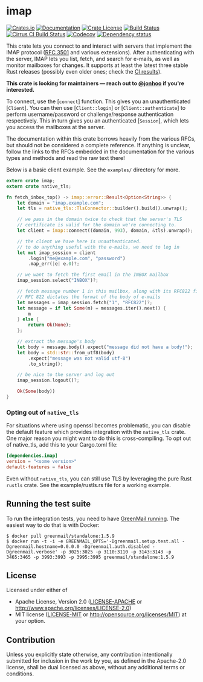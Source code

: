 <!-- this file uses https://github.com/livioribeiro/cargo-readme -->
<!-- do not manually edit README.md, instead edit README.tpl or src/lib.rs -->

# imap

[![Crates.io](https://img.shields.io/crates/v/imap.svg)](https://crates.io/crates/imap)
[![Documentation](https://docs.rs/imap/badge.svg)](https://docs.rs/imap/)
[![Crate License](https://img.shields.io/crates/l/imap.svg)](https://crates.io/crates/imap)
[![Build Status](https://dev.azure.com/jonhoo/jonhoo/_apis/build/status/imap?branchName=master)](https://dev.azure.com/jonhoo/jonhoo/_build/latest?definitionId=11&branchName=master)
[![Cirrus CI Build Status](https://api.cirrus-ci.com/github/jonhoo/rust-imap.svg)](https://cirrus-ci.com/github/jonhoo/rust-imap)
[![Codecov](https://codecov.io/github/jonhoo/rust-imap/coverage.svg?branch=master)](https://codecov.io/gh/jonhoo/rust-imap)
[![Dependency status](https://deps.rs/repo/github/jonhoo/rust-imap/status.svg)](https://deps.rs/repo/github/jonhoo/rust-imap)

This crate lets you connect to and interact with servers that implement the IMAP protocol ([RFC
3501](https://tools.ietf.org/html/rfc3501) and various extensions). After authenticating with
the server, IMAP lets you list, fetch, and search for e-mails, as well as monitor mailboxes for
changes. It supports at least the latest three stable Rust releases (possibly even older ones;
check the [CI
results](https://dev.azure.com/jonhoo/jonhoo/_build/latest?definitionId=11&branchName=master)).

**This crate is looking for maintainers — reach out to [@jonhoo] if you're interested.**

[@jonhoo]: https://thesquareplanet.com/

To connect, use the [`connect`] function. This gives you an unauthenticated [`Client`]. You can
then use [`Client::login`] or [`Client::authenticate`] to perform username/password or
challenge/response authentication respectively. This in turn gives you an authenticated
[`Session`], which lets you access the mailboxes at the server.

The documentation within this crate borrows heavily from the various RFCs, but should not be
considered a complete reference. If anything is unclear, follow the links to the RFCs embedded
in the documentation for the various types and methods and read the raw text there!

Below is a basic client example. See the `examples/` directory for more.

```rust
extern crate imap;
extern crate native_tls;

fn fetch_inbox_top() -> imap::error::Result<Option<String>> {
    let domain = "imap.example.com";
    let tls = native_tls::TlsConnector::builder().build().unwrap();

    // we pass in the domain twice to check that the server's TLS
    // certificate is valid for the domain we're connecting to.
    let client = imap::connect((domain, 993), domain, &tls).unwrap();

    // the client we have here is unauthenticated.
    // to do anything useful with the e-mails, we need to log in
    let mut imap_session = client
        .login("me@example.com", "password")
        .map_err(|e| e.0)?;

    // we want to fetch the first email in the INBOX mailbox
    imap_session.select("INBOX")?;

    // fetch message number 1 in this mailbox, along with its RFC822 field.
    // RFC 822 dictates the format of the body of e-mails
    let messages = imap_session.fetch("1", "RFC822")?;
    let message = if let Some(m) = messages.iter().next() {
        m
    } else {
        return Ok(None);
    };

    // extract the message's body
    let body = message.body().expect("message did not have a body!");
    let body = std::str::from_utf8(body)
        .expect("message was not valid utf-8")
        .to_string();

    // be nice to the server and log out
    imap_session.logout()?;

    Ok(Some(body))
}
```

### Opting out of `native_tls`

For situations where using openssl becomes problematic, you can disable the
default feature which provides integration with the `native_tls` crate. One major
reason you might want to do this is cross-compiling. To opt out of native_tls, add
this to your Cargo.toml file:

```toml
[dependencies.imap]
version = "<some version>"
default-features = false
```

Even without `native_tls`, you can still use TLS by leveraging the pure Rust `rustls`
crate. See the example/rustls.rs file for a working example.

## Running the test suite

To run the integration tests, you need to have [GreenMail
running](http://www.icegreen.com/greenmail/#deploy_docker_standalone). The
easiest way to do that is with Docker:

```console
$ docker pull greenmail/standalone:1.5.9
$ docker run -t -i -e GREENMAIL_OPTS='-Dgreenmail.setup.test.all -Dgreenmail.hostname=0.0.0.0 -Dgreenmail.auth.disabled -Dgreenmail.verbose' -p 3025:3025 -p 3110:3110 -p 3143:3143 -p 3465:3465 -p 3993:3993 -p 3995:3995 greenmail/standalone:1.5.9
```

## License

Licensed under either of
 * Apache License, Version 2.0 ([LICENSE-APACHE](LICENSE-APACHE) or http://www.apache.org/licenses/LICENSE-2.0)
 * MIT license ([LICENSE-MIT](LICENSE-MIT) or http://opensource.org/licenses/MIT)
at your option.

## Contribution

Unless you explicitly state otherwise, any contribution intentionally submitted
for inclusion in the work by you, as defined in the Apache-2.0 license, shall
be dual licensed as above, without any additional terms or conditions.

